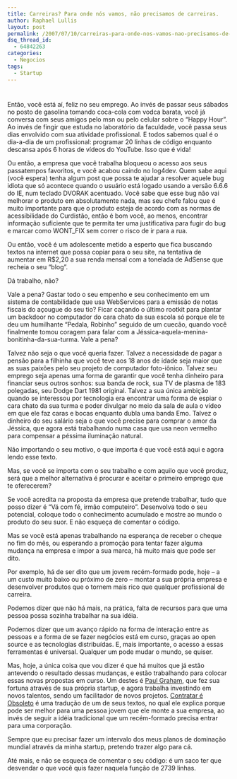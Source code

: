 ```yaml
---
title: Carreiras? Para onde nós vamos, não precisamos de carreiras.
author: Raphael Lullis
layout: post
permalink: /2007/07/10/carreiras-para-onde-nos-vamos-nao-precisamos-de-carreiras/
dsq_thread_id:
  - 64842263
categories:
  - Negocios
tags:
  - Startup
---
```

# 

Então, você está aí, feliz no seu emprego. Ao invés de passar seus sábados no posto de gasolina tomando coca-cola com vodca barata, você já conversa com seus amigos pelo msn ou pelo celular sobre o “Happy Hour”. Ao invés de fingir que estuda no laboratório da faculdade, você passa seus dias envolvido com sua atividade profissional. E todos sabemos qual é o dia-a-dia de um profissional: programar 20 linhas de código enquanto descansa após 6 horas de vídeos do YouTube. Isso que é vida!

Ou então, a empresa que você trabalha bloqueou o acesso aos seus passatempos favoritos, e você acabou caindo no log4dev. Quem sabe aqui (você espera) tenha algum post que possa te ajudar a resolver aquele bug idiota que só acontece quando o usuário está logado usando a versão 6.6.6 do IE, num teclado DVORAK acentuado. Você sabe que esse bug não vai melhorar o produto em absolutamente nada, mas seu chefe falou que é muito importante para que o produto esteja de acordo com as normas de acessibilidade do Curdistão, então é bom você, ao menos, encontrar informação suficiente que te permita ter uma justificativa para fugir do bug e marcar como WONT_FIX sem correr o risco de ir para a rua.

Ou então, você é um adolescente metido a esperto que fica buscando textos na internet que possa copiar para o seu site, na tentativa de aumentar em R$2,20 a sua renda mensal com a tonelada de AdSense que recheia o seu “blog”.

Dá trabalho, não?

Vale a pena? Gastar todo o seu empenho e seu conhecimento em um sistema de contabilidade que usa WebServices para a emissão de notas fiscais do açougue do seu tio? Ficar caçando o último rootkit para plantar um backdoor no computador do cara chato da sua escola só porque ele te deu um humilhante “Pedala, Robinho” seguido de um cuecão, quando você finalmente tomou coragem para falar com a Jéssica-aquela-menina-bonitinha-da-sua-turma. Vale a pena?

Talvez não seja o que você queria fazer. Talvez a necessidade de pagar a pensão para a filhinha que você teve aos 18 anos de idade seja maior que as suas paixões pelo seu projeto de computador foto-iônico. Talvez seu emprego seja apenas uma forma de garantir que você tenha dinheiro para financiar seus outros sonhos: sua banda de rock, sua TV de plasma de 183 polegadas, seu Dodge Dart 1981 original. Talvez a sua única ambição quando se interessou por tecnologia era encontrar uma forma de espiar o cara chato da sua turma e poder divulgar no meio da sala de aula o vídeo em que ele faz caras e bocas enquanto dubla uma banda Emo. Talvez o dinheiro do seu salário seja o que você precise para comprar o amor da Jéssica, que agora está trabalhando numa casa que usa neon vermelho para compensar a péssima iluminação natural.

Não importando o seu motivo, o que importa é que você está aqui e agora lendo esse texto.

Mas, se você se importa com o seu trabalho e com aquilo que você produz, será que a melhor alternativa é procurar e aceitar o primeiro emprego que te oferecerem?

Se você acredita na proposta da empresa que pretende trabalhar, tudo que posso dizer é “Vá com fé, irmão computeiro”. Desenvolva todo o seu potencial, coloque todo o conhecimento acumulado e mostre ao mundo o produto do seu suor. E não esqueça de comentar o código.

Mas se você está apenas trabalhando na esperança de receber o cheque no fim do mês, ou esperando a promoção para tentar fazer alguma mudança na empresa e impor a sua marca, há muito mais que pode ser dito.

Por exemplo, há de ser dito que um jovem recém-formado pode, hoje – a um custo muito baixo ou próximo de zero – montar a sua própria empresa e desenvolver produtos que o tornem mais rico que qualquer profissional de carreira.

Podemos dizer que não há mais, na prática, falta de recursos para que uma pessoa possa sozinha trabalhar na sua idéia.

Podemos dizer que um avanço rápido na forma de interação entre as pessoas e a forma de se fazer negócios está em curso, graças ao open source e as tecnologias distribuídas. E, mais importante, o acesso a essas ferramentas é universal. Qualquer um pode mudar o mundo, se quiser.

Mas, hoje, a única coisa que vou dizer é que há muitos que já estão antevendo o resultado dessas mudanças, e estão trabalhando para colocar essas novas propostas em curso. Um destes é [Paul Graham][1], que fez sua fortuna através de sua própria startup, e agora trabalha investindo em novos talentos, sendo um facilitador de novos projetos. [Contratar é Obsoleto][2] é uma tradução de um de seus textos, no qual ele explica porque pode ser melhor para uma pessoa jovem que ele monte a sua empresa, ao invés de seguir a idéia tradicional que um recém-formado precisa entrar para uma corporação.

 [1]: http://www.paulgraham.com
 [2]: http://lullis.infogami.com/pg/hiring

Sempre que eu precisar fazer um intervalo dos meus planos de dominação mundial através da minha startup, pretendo trazer algo para cá.

Até mais, e não se esqueça de comentar o seu código: é um saco ter que desvendar o que você quis fazer naquela função de 2739 linhas.